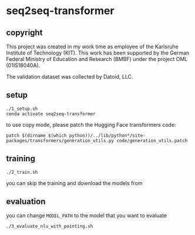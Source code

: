 # seq2seq-transformer

## copyright
This project was created in my work time as employee of the Karlsruhe Institute of Technology (KIT).
This work has been supported by the German Federal Ministry of Education and Research (BMBF) under the project OML (01IS18040A).

The validation dataset was collected by Datoid, LLC.

## setup
```
./1_setup.sh
conda activate seq2seq-transformer
```

to use copy mode, please patch the Hugging Face transformers code:
```
patch $(dirname $(which python))/../lib/python*/site-packages/transformers/generation_utils.py code/generation_utils.patch
```

## training
```./2_train.sh```

you can skip the training and download the models from

## evaluation
you can change `MODEL_PATH` to the model that you want to evaluate

```./3_evaluate_nlu_with_pointing.sh```

